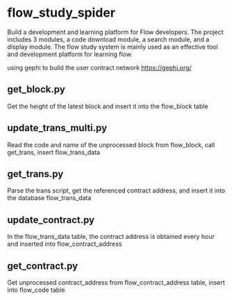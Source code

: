 # flow_study_spider
Build a development and learning platform for Flow developers. The project includes 3 modules, a code download module, a search module, and a display module. The flow study system is mainly used as an effective tool and development platform for learning flow.


using gephi to build the user contract network
https://gephi.org/

## get_block.py

Get the height of the latest block and insert it into the flow_block table

## update_trans_multi.py
Read the code and name of the unprocessed block from flow_block,
call get_trans, insert flow_trans_data

## get_trans.py

Parse the trans script, get the referenced contract address, and insert it into the database flow_trans_data

## update_contract.py
In the flow_trans_data table, the contract address is obtained every hour and inserted into flow_contract_address

## get_contract.py

Get unprocessed contract_address from flow_contract_address table, insert into flow_code table